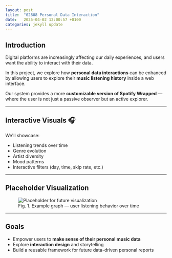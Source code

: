 ```yaml
---
layout: post
title:  "02808 Personal Data Interaction"
date:   2025-04-02 12:00:57 +0100
categories: jekyll update
---
```


## Introduction

Digital platforms are increasingly affecting our daily experiences, and users want the ability to interact with their data. 

In this project, we explore how **personal data interactions** can be enhanced by allowing users to explore their **music listening history** inside a web interface.

Our system provides a more **customizable version of Spotify Wrapped** — where the user is not just a passive observer but an active explorer.

---

## Interactive Visuals 🎧

We'll showcase:

- Listening trends over time  
- Genre evolution  
- Artist diversity  
- Mood patterns  
- Interactive filters (day, time, skip rate, etc.)

---

## Placeholder Visualization

<figure>
  <img src="/assets/img/placeholder-graph.jpg" alt="Placeholder for future visualization">
  <figcaption class="caption">Fig. 1. Example graph — user listening behavior over time</figcaption>
</figure>

---

## Goals

- Empower users to **make sense of their personal music data**
- Explore **interaction design** and storytelling
- Build a reusable framework for future data-driven personal reports

